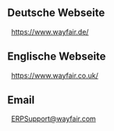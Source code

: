 ## Deutsche Webseite
 
https://www.wayfair.de/
 
## Englische Webseite
 
https://www.wayfair.co.uk/
  
## Email
 
ERPSupport@wayfair.com

